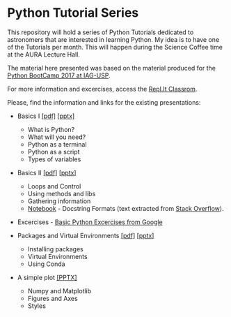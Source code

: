 # Python Tutorial Series

This repository will hold a series of Python Tutorials dedicated to astronomers that are interested in learning Python. My idea is to have one of the Tutorials per month. This will happen during the Science Coffee time at the AURA Lecture Hall.

The material here presented was based on the material produced for the [Python BootCamp 2017 at IAG-USP](https://github.com/b1quint/PythonBootcamp2017).

For more information and excercises, access the [Repl.It Classrom](https://repl.it/data/classrooms/share/35396e379378bdf971abf2ca1c83b3df).

Please, find the information and links for the existing presentations:

- Basics I [[pdf]](https://github.com/b1quint/Python-Tutorial-Series/blob/master/Presentations/Python%20Tutorial%20Series%20-%20Basics%20I.pdf) [[pptx]](https://github.com/b1quint/Python-Tutorial-Series/blob/master/Presentations/Python%20Tutorial%20Series%20-%20Basics%20I.pptx)
  - What is Python?
  - What will you need?
  - Python as a terminal
  - Python as a script
  - Types of variables

- Basics II [[pdf]](https://github.com/b1quint/Python-Tutorial-Series/blob/master/Presentations/Python%20Tutorial%20Series%20-%20Basics%20II.pdf) [[pptx]](https://github.com/b1quint/Python-Tutorial-Series/blob/master/Presentations/Python%20Tutorial%20Series%20-%20Basics%20II.pptx)
  - Loops and Control
  - Using methods and libs
  - Gathering information
  - [Notebook](https://github.com/b1quint/Python-Tutorial-Series/blob/master/Notebooks/PTS%20Basics%20II%20-%20Docstring%20Format.ipynb) - Docstring Formats (text extracted from [Stack Overflow](https://stackoverflow.com/questions/3898572/what-is-the-standard-python-docstring-format?utm_medium=organic&utm_source=google_rich_qa&utm_campaign=google_rich_qa)).

- Excercises - [Basic Python Excercises from Google](https://developers.google.com/edu/python/exercises/basic)
  
- Packages and Virtual Environments [[pdf]](https://github.com/b1quint/Python-Tutorial-Series/raw/master/Presentations/Python%20Tutorial%20Series%20-%20Packages%20and%20Virtual%20Envs.pdf) [[pptx]](https://github.com/b1quint/Python-Tutorial-Series/raw/master/Presentations/Python%20Tutorial%20Series%20-%20Packages%20and%20Virtual%20Envs.pptx)
  - Installing packages 
  - Virtual Environments
  - Using Conda

- A simple plot [[PPTX]](https://github.com/b1quint/Python-Tutorial-Series/raw/master/Presentations/Python%20Tutorial%20Series%204%20-%20A%20simple%20plot.pptx)
  - Numpy and Matplotlib
  - Figures and Axes
  - Styles
